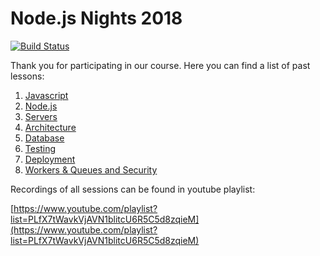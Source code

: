 # Node.js Nights 2018

[![Build Status](https://travis-ci.com/strvcom/nodejs-nights-2018.svg?branch=master)](https://travis-ci.com/strvcom/nodejs-nights-2018)

Thank you for participating in our course. Here you can find a list of past lessons:

1. [Javascript](https://github.com/strvcom/nodejs-nights-2018/tree/master/lectures/01-javascript)
2. [Node.js](https://github.com/strvcom/nodejs-nights-2018/tree/master/lectures/02-nodejs)
3. [Servers](https://github.com/strvcom/nodejs-nights-2018/tree/master/lectures/03-servers)
4. [Architecture](https://github.com/strvcom/nodejs-nights-2018/tree/master/lectures/04-architecture)
5. [Database](https://github.com/strvcom/nodejs-nights-2018/tree/master/lectures/05-database)
6. [Testing](https://github.com/strvcom/nodejs-nights-2018/tree/master/lectures/06-testing)
7. [Deployment](https://github.com/strvcom/nodejs-nights-2018/tree/master/lectures/07-deployment)
8. [Workers & Queues and Security](https://github.com/strvcom/nodejs-nights-2018/tree/master/lectures/08-workers-security)

Recordings of all sessions can be found in youtube playlist:

[https://www.youtube.com/playlist?list=PLfX7tWavkVjAVN1blitcU6R5C5d8zqieM](https://www.youtube.com/playlist?list=PLfX7tWavkVjAVN1blitcU6R5C5d8zqieM)
